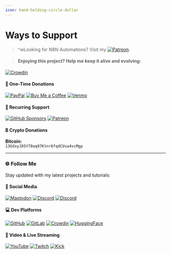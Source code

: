 ```yaml
---
icon: hand-holding-circle-dollar
---
```


# Ways to Support

> ^wLooking for N8N Automations? Visit my [![Patreon](https://img.shields.io/badge/Patreon-F96854?style=for-the-badge\&logo=patreon\&logoColor=white)](https://link.lazymedia.media/patreon).

> #### Enjoying this project? Help me keep it alive and evolving:

[![Crowdin](https://img.shields.io/badge/Translate_Reactive_Resume_with_Crowdin-2ecc71?logo=crowdin)](https://crowdin.com/project/lazymedia-reactive-resume)

#### 🌟 One-Time Donations

[![PayPal](https://img.shields.io/badge/PayPal-00457C?style=for-the-badge\&logo=paypal\&logoColor=white)](https://paypal.me/lazymediawa) [![Buy Me a Coffee](https://img.shields.io/badge/Buy_Me_A_Coffee-FFDD00?style=for-the-badge\&logo=buymeacoffee\&logoColor=black)](https://buymeacoffee.com/lazymedia) [![Venmo](https://img.shields.io/badge/Venmo-008CFF?style=for-the-badge\&logo=venmo\&logoColor=white)](https://venmo.com/lazymedia)

#### 🔄 Recurring Support

[![GitHub Sponsors](https://img.shields.io/badge/GitHub_Sponsors-30363D?style=for-the-badge\&logo=github-sponsors\&logoColor=#EA4AAA)](https://github.com/sponsors/lazy-media) [![Patreon](https://img.shields.io/badge/Patreon-F96854?style=for-the-badge\&logo=patreon\&logoColor=white)](https://link.lazymedia.media/patreon)

#### ₿ Crypto Donations

**Bitcoin:**\
`13GdxyJ85Y78oq97Ktnr6fqdCUsa4vcMgp`

***

### 🌐 Follow Me

Stay updated with my latest projects and tutorials:

#### 📱 Social Media

[![Mastodon](https://img.shields.io/badge/Mastodon-6364FF?style=for-the-badge\&logo=mastodon\&logoColor=white)](https://link.lazymedia.media/mastodon) [![Discord](https://img.shields.io/badge/Main_Discord-5865F2?style=for-the-badge\&logo=discord\&logoColor=white)](https://link.lazymedia.media/lazymedia-discord-promo-page) [![Discord](https://img.shields.io/badge/Gaming_Community-5865F2?style=for-the-badge\&logo=discord\&logoColor=white)](https://link.lazymedia.media/lazymedia-gaming-discord-promo-page)

#### 💻 Dev Platforms

[![GitHub](https://img.shields.io/badge/GitHub-181717?style=for-the-badge\&logo=github\&logoColor=white)](https://github.com/lazy-media) [![GitLab](https://img.shields.io/badge/GitLab-FCA121?style=for-the-badge\&logo=gitlab\&logoColor=white)](https://gitlab.lazymedia.media/root) [![Crowdin](https://img.shields.io/badge/Translate_Reactive_Resume_with_Crowdin-2ecc71?logo=crowdin)](https://crowdin.com/project/lazymedia-reactive-resume) [![HuggingFace](https://img.shields.io/badge/%F0%9F%A4%97_HuggingFace-FFD21E?style=for-the-badge\&logo=huggingface\&logoColor=black)](https://huggingface.co/lazymedia)

#### 🎥 Video & Live Streaming

[![YouTube](https://img.shields.io/badge/YouTube-FF0000?style=for-the-badge\&logo=youtube\&logoColor=white)](https://youtube.com/@LazyMediaWA) [![Twitch](https://img.shields.io/badge/Twitch-9146FF?style=for-the-badge\&logo=twitch\&logoColor=white)](https://twitch.tv/LazyMediaWA) [![Kick](https://img.shields.io/badge/Kick-53FC18?style=for-the-badge\&logo=kick\&logoColor=black)](https://kick.com/LazyMedia)
